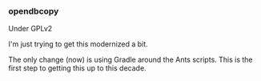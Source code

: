 ### opendbcopy

Under GPLv2

I'm just trying to get this modernized a bit.

The only change (now) is using Gradle around the Ants scripts. This is
the first step to getting this up to this decade.


